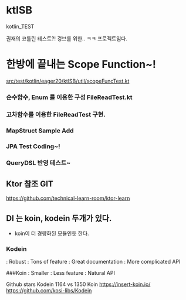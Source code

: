 # ktlSB
kotlin_TEST

권재의 코틀린 테스트?!
겅브를 위한.. ㅋㅋ 프로젝트임다.


# 한방에 끝내는 Scope Function~!
[src/test/kotlin/eager20/ktlSB/util/scopeFuncTest.kt](https://github.com/eager20/ktlSB/blob/193ff823f59f2da980dcb547c10146828b4d01ce/src/test/kotlin/eager20/ktlSB/util/scopeFuncTest.kt)


### 순수함수, Enum 를 이용한 구성 FileReadTest.kt

### 고차함수를 이용한 FileReadTest 구현.

### MapStruct Sample Add

### JPA Test Coding~!

### QueryDSL 반영 테스트~

## Ktor 참조 GIT
https://github.com/technical-learn-room/ktor-learn

## DI 는 koin, kodein 두개가 있다.
- koin이 더 경량화된 모듈인듯 한다.
### Kodein
: Robust
: Tons of feature
: Great documentation
: More complicated API

###Koin
: Smaller
: Less feature
: Natural API

Github stars Kodein 1164 vs 1350 Koin
https://insert-koin.io/
https://github.com/kosi-libs/Kodein
